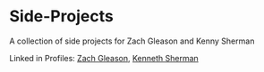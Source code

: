 # Side-Projects
A collection of side projects for Zach Gleason and Kenny Sherman

Linked in Profiles:
[Zach Gleason](https://www.linkedin.com/in/zach-gleason-109846101), 
[Kenneth Sherman](https://www.linkedin.com/in/kenneth-sherman-a553a5101)
